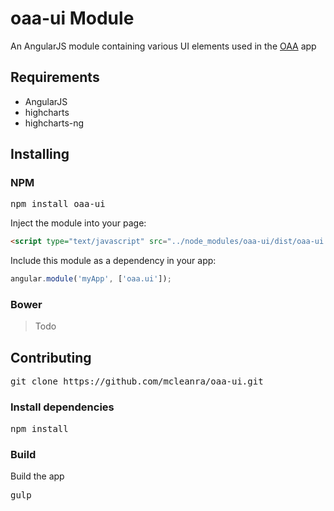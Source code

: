 # oaa-ui Module
An AngularJS module containing various UI elements used in the <a href="https://github.com/mcleanra/OAA">OAA</a> app

## Requirements

 - AngularJS
 - highcharts
 - highcharts-ng

## Installing

### NPM

<pre>npm install oaa-ui</pre>

Inject the module into your page:

```html
<script type="text/javascript" src="../node_modules/oaa-ui/dist/oaa-ui.min.js"></script>
```

Include this module as a dependency in your app:

```javascript
angular.module('myApp', ['oaa.ui']);
```

### Bower

>Todo

## Contributing

<pre>git clone https://github.com/mcleanra/oaa-ui.git</pre>

### Install dependencies

<pre>npm install</pre>

### Build

Build the app

<pre>gulp</pre>